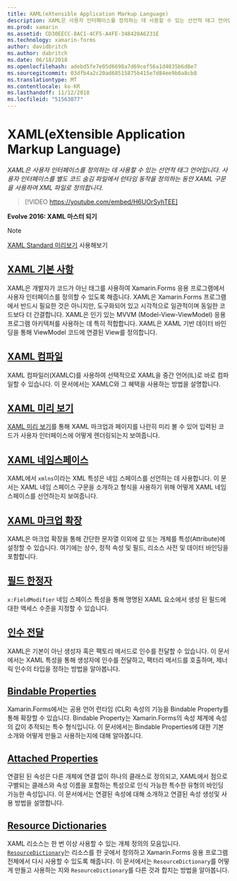 ```yaml
---
title: XAML(eXtensible Application Markup Language)
description: XAML은 사용자 인터페이스를 정의하는 데 사용할 수 있는 선언적 태그 언어입니다. 사용자 인터페이스를 별도 코드 숨김 파일에서 런타임 동작을 정의하는 동안 XAML 구문을 사용하여 XML 파일로 정의합니다.
ms.prod: xamarin
ms.assetid: CD30EECC-8AC1-4CF5-A4FE-348420A6231E
ms.technology: xamarin-forms
author: davidbritch
ms.author: dabritch
ms.date: 06/18/2018
ms.openlocfilehash: adebd5fe7e05d6698a7d69cef56a1d4035b6d8e7
ms.sourcegitcommit: 03dfb4a2c20ad68515875b415e7d84ee9b0a8cb8
ms.translationtype: MT
ms.contentlocale: ko-KR
ms.lasthandoff: 11/12/2018
ms.locfileid: "51563077"
---
```

# <a name="extensible-application-markup-language-xaml"></a>XAML(eXtensible Application Markup Language)

_XAML은 사용자 인터페이스를 정의하는 데 사용할 수 있는 선언적 태그 언어입니다. 사용자 인터페이스를 별도 코드 숨김 파일에서 런타임 동작을 정의하는 동안 XAML 구문을 사용하여 XML 파일로 정의합니다._

> [!VIDEO https://youtube.com/embed/H6UOrSyhTEE]

**Evolve 2016: XAML 마스터 되기**

> [!NOTE]
> [XAML Standard 미리보기](standard/index.md) 사용해보기

<a name="xaml" />

## <a name="xaml-basicsxaml-basicsindexmd"></a>[XAML 기본 사항](xaml-basics/index.md)

XAML은 개발자가 코드가 아닌 태그를 사용하여 Xamarin.Forms 응용 프로그램에서 사용자 인터페이스를 정의할 수 있도록 해줍니다. XAML은 Xamarin.Forms 프로그램에서 반드시 필요한 것은 아니지만, 도구화되어 있고 시각적으로 일관적이며 동일한 코드보다 더 간결합니다. XAML은 인기 있는 MVVM (Model-View-ViewModel) 응용 프로그램 아키텍처를 사용하는 데 특히 적합합니다. XAML은 XAML 기반 데이터 바인딩을 통해 ViewModel 코드에 연결된 View를 정의합니다.

## <a name="xaml-compilationxamlcmd"></a>[XAML 컴파일](xamlc.md)

XAML 컴파일러(XAMLC)를 사용하여 선택적으로 XAML을 중간 언어(IL)로 바로 컴파일할 수 있습니다. 이 문서에서는 XAMLC와 그 혜택을 사용하는 방법을 설명합니다.

## <a name="xaml-previewerxaml-previewermd"></a>[XAML 미리 보기](xaml-previewer.md)

[XAML 미리 보기](~/xamarin-forms/xaml/xaml-previewer.md)를 통해 XAML 마크업과 페이지를 나란히 미리 볼 수 있어 입력된 코드가 사용자 인터페이스에 어떻게 렌더링되는지 보여줍니다.

## <a name="xaml-namespacesnamespacesmd"></a>[XAML 네임스페이스](namespaces.md)

XAML에서 `xmlns`이라는 XML 특성은 네임 스페이스를 선언하는 데 사용합니다. 이 문서는 XAML 네임 스페이스 구문을 소개하고 형식을 사용하기 위해 어떻게 XAML 네임스페이스를 선언하는지 보여줍니다.

## <a name="xaml-markup-extensionsmarkup-extensionsindexmd"></a>[XAML 마크업 확장](markup-extensions/index.md)

XAML은 마크업 확장을 통해 간단한 문자열 이외에 값 또는 개체를 특성(Attribute)에 설정할 수 있습니다. 여기에는 상수, 정적 속성 및 필드, 리소스 사전 및 데이터 바인딩을 포함합니다.

## <a name="field-modifiersfield-modifiersmd"></a>[필드 한정자](field-modifiers.md)

`x:FieldModifier` 네임 스페이스 특성을 통해 명명된 XAML 요소에서 생성 된 필드에 대한 액세스 수준을 지정할 수 있습니다.

## <a name="passing-argumentspassing-argumentsmd"></a>[인수 전달](passing-arguments.md)

XAML은 기본이 아닌 생성자 혹은 팩토리 메서드로 인수를 전달할 수 있습니다. 이 문서에서는 XAML 특성을 통해 생성자에 인수를 전달하고, 팩터리 메서드를 호출하며, 제너릭 인수의 타입을 정하는 방법을 알아봅니다.

## <a name="bindable-propertiesbindable-propertiesmd"></a>[Bindable Properties](bindable-properties.md)

Xamarin.Forms에서는 공용 언어 런타임 (CLR) 속성의 기능을 Bindable Property를 통해 확장할 수 있습니다. Bindable Property는 Xamarin.Forms의 속성 체계에 속성의 값이 추적되는 특수 형식입니다. 이 문서에서는 Bindable Properties에 대한 기본 소개와 어떻게 만들고 사용하는지에 대해 알아봅니다.

## <a name="attached-propertiesattached-propertiesmd"></a>[Attached Properties](attached-properties.md)

연결된 된 속성은 다른 개체에 연결 없이 하나의 클래스로 정의되고, XAML에서 점으로 구별되는 클래스와 속성 이름을 포함하는 특성으로 인식 가능한 특수한 유형의 바인딩 가능한 속성입니다. 이 문서에서는 연결된 속성에 대해 소개하고 연결된 속성 생성및 사용 방법을 설명합니다.

## <a name="resource-dictionariesresource-dictionariesmd"></a>[Resource Dictionaries](resource-dictionaries.md)

XAML 리소스는 한 번 이상 사용할 수 있는 개체 정의의 모음입니다. [`ResourceDictionary`](xref:Xamarin.Forms.ResourceDictionary)는 리소스를 한 곳에서 정의하고 Xamarin.Forms 응용 프로그램 전체에서 다시 사용할 수 있도록 해줍니다. 이 문서에서는 `ResourceDictionary`를 어떻게 만들고 사용하는 지와 `ResourceDictionary`를 다른 것과 합치는 방법을 알아봅니다.
